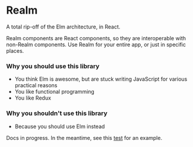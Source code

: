 # Realm

A total rip-off of the Elm architecture, in React.

Realm components are React components, so they are interoperable with non-Realm components. Use Realm for your entire app, or just in specific places.

### Why you should use this library

- You think Elm is awesome, but are stuck writing JavaScript for various practical reasons
- You like functional programming
- You like Redux

### Why you shouldn't use this library

- Because you should use Elm instead

Docs in progress. In the meantime, see this [test](https://github.com/acdlite/realm/blob/master/src/__tests__/realm-test.js) for an example.
